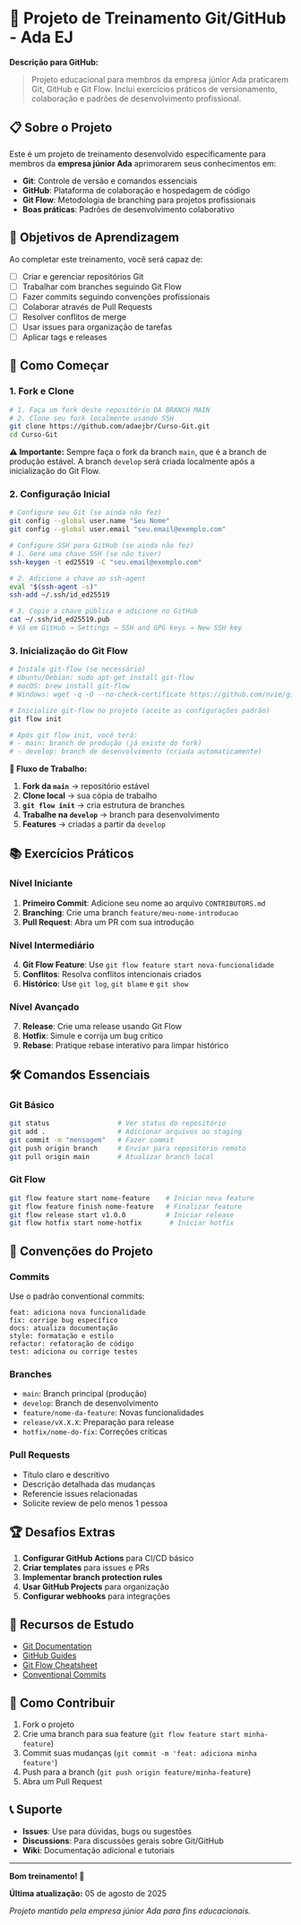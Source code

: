 # 🎯 Projeto de Treinamento Git/GitHub - Ada EJ

**Descrição para GitHub:**
> Projeto educacional para membros da empresa júnior Ada praticarem Git, GitHub e Git Flow. Inclui exercícios práticos de versionamento, colaboração e padrões de desenvolvimento profissional.

## 📋 Sobre o Projeto

Este é um projeto de treinamento desenvolvido especificamente para membros da **empresa júnior Ada** aprimorarem seus conhecimentos em:

- **Git**: Controle de versão e comandos essenciais
- **GitHub**: Plataforma de colaboração e hospedagem de código
- **Git Flow**: Metodologia de branching para projetos profissionais
- **Boas práticas**: Padrões de desenvolvimento colaborativo

## 🎯 Objetivos de Aprendizagem

Ao completar este treinamento, você será capaz de:

- [ ] Criar e gerenciar repositórios Git
- [ ] Trabalhar com branches seguindo Git Flow
- [ ] Fazer commits seguindo convenções profissionais
- [ ] Colaborar através de Pull Requests
- [ ] Resolver conflitos de merge
- [ ] Usar issues para organização de tarefas
- [ ] Aplicar tags e releases

## 🚀 Como Começar

### 1. **Fork e Clone**
```bash
# 1. Faça um fork deste repositório DA BRANCH MAIN
# 2. Clone seu fork localmente usando SSH
git clone https://github.com/adaejbr/Curso-Git.git
cd Curso-Git
```

**⚠️ Importante:** Sempre faça o fork da branch `main`, que é a branch de produção estável. A branch `develop` será criada localmente após a inicialização do Git Flow.

### 2. **Configuração Inicial**
```bash
# Configure seu Git (se ainda não fez)
git config --global user.name "Seu Nome"
git config --global user.email "seu.email@exemplo.com"

# Configure SSH para GitHub (se ainda não fez)
# 1. Gere uma chave SSH (se não tiver)
ssh-keygen -t ed25519 -C "seu.email@exemplo.com"

# 2. Adicione a chave ao ssh-agent
eval "$(ssh-agent -s)"
ssh-add ~/.ssh/id_ed25519

# 3. Copie a chave pública e adicione no GitHub
cat ~/.ssh/id_ed25519.pub
# Vá em GitHub → Settings → SSH and GPG keys → New SSH key
```

### 3. **Inicialização do Git Flow**
```bash
# Instale git-flow (se necessário)
# Ubuntu/Debian: sudo apt-get install git-flow
# macOS: brew install git-flow
# Windows: wget -q -O --no-check-certificate https://github.com/nvie/gitflow/raw/develop/contrib/gitflow-installer.sh | bash

# Inicialize git-flow no projeto (aceite as configurações padrão)
git flow init

# Após git flow init, você terá:
# - main: branch de produção (já existe do fork)
# - develop: branch de desenvolvimento (criada automaticamente)
```

**📝 Fluxo de Trabalho:**
1. **Fork da `main`** → repositório estável
2. **Clone local** → sua cópia de trabalho
3. **`git flow init`** → cria estrutura de branches
4. **Trabalhe na `develop`** → branch para desenvolvimento
5. **Features** → criadas a partir da `develop`

## 📚 Exercícios Práticos

### **Nível Iniciante**
1. **Primeiro Commit**: Adicione seu nome ao arquivo `CONTRIBUTORS.md`
2. **Branching**: Crie uma branch `feature/meu-nome-introducao`
3. **Pull Request**: Abra um PR com sua introdução

### **Nível Intermediário**
4. **Git Flow Feature**: Use `git flow feature start nova-funcionalidade`
5. **Conflitos**: Resolva conflitos intencionais criados
6. **Histórico**: Use `git log`, `git blame` e `git show`

### **Nível Avançado**
7. **Release**: Crie uma release usando Git Flow
8. **Hotfix**: Simule e corrija um bug crítico
9. **Rebase**: Pratique rebase interativo para limpar histórico

## 🛠️ Comandos Essenciais

### **Git Básico**
```bash
git status                 # Ver status do repositório
git add .                  # Adicionar arquivos ao staging
git commit -m "mensagem"   # Fazer commit
git push origin branch     # Enviar para repositório remoto
git pull origin main       # Atualizar branch local
```

### **Git Flow**
```bash
git flow feature start nome-feature    # Iniciar nova feature
git flow feature finish nome-feature   # Finalizar feature
git flow release start v1.0.0          # Iniciar release
git flow hotfix start nome-hotfix       # Iniciar hotfix
```

## 📝 Convenções do Projeto

### **Commits**
Use o padrão conventional commits:
```
feat: adiciona nova funcionalidade
fix: corrige bug específico
docs: atualiza documentação
style: formatação e estilo
refactor: refatoração de código
test: adiciona ou corrige testes
```

### **Branches**
- `main`: Branch principal (produção)
- `develop`: Branch de desenvolvimento
- `feature/nome-da-feature`: Novas funcionalidades
- `release/vX.X.X`: Preparação para release
- `hotfix/nome-do-fix`: Correções críticas

### **Pull Requests**
- Título claro e descritivo
- Descrição detalhada das mudanças
- Referencie issues relacionadas
- Solicite review de pelo menos 1 pessoa

## 🏆 Desafios Extras

1. **Configurar GitHub Actions** para CI/CD básico
2. **Criar templates** para issues e PRs
3. **Implementar branch protection rules**
4. **Usar GitHub Projects** para organização
5. **Configurar webhooks** para integrações

## 📖 Recursos de Estudo

- [Git Documentation](https://git-scm.com/doc)
- [GitHub Guides](https://guides.github.com/)
- [Git Flow Cheatsheet](https://danielkummer.github.io/git-flow-cheatsheet/)
- [Conventional Commits](https://www.conventionalcommits.org/)

## 🤝 Como Contribuir

1. Fork o projeto
2. Crie uma branch para sua feature (`git flow feature start minha-feature`)
3. Commit suas mudanças (`git commit -m 'feat: adiciona minha feature'`)
4. Push para a branch (`git push origin feature/minha-feature`)
5. Abra um Pull Request

## 📞 Suporte

- **Issues**: Use para dúvidas, bugs ou sugestões
- **Discussions**: Para discussões gerais sobre Git/GitHub
- **Wiki**: Documentação adicional e tutoriais

---

**Bom treinamento! 🚀**

**Última atualização:** 05 de agosto de 2025

*Projeto mantido pela empresa júnior Ada para fins educacionais.*
